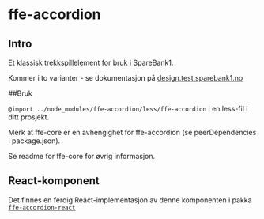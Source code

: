 # ffe-accordion

## Intro

Et klassisk trekkspillelement for bruk i SpareBank1.

Kommer i to varianter - se dokumentasjon på [design.test.sparebank1.no](design.test.sparebank1.no)

##Bruk

<code>@import ../node_modules/ffe-accordion/less/ffe-accordion</code> i en less-fil i ditt prosjekt.

Merk at ffe-core er en avhengighet for ffe-accordion (se peerDependencies i package.json).

Se readme for ffe-core for øvrig informasjon.

## React-komponent

Det finnes en ferdig React-implementasjon av denne komponenten i pakka [`ffe-accordion-react`](https://stash.intern.sparebank1.no/projects/FFE/repos/ffe-accordion-react/browse)


